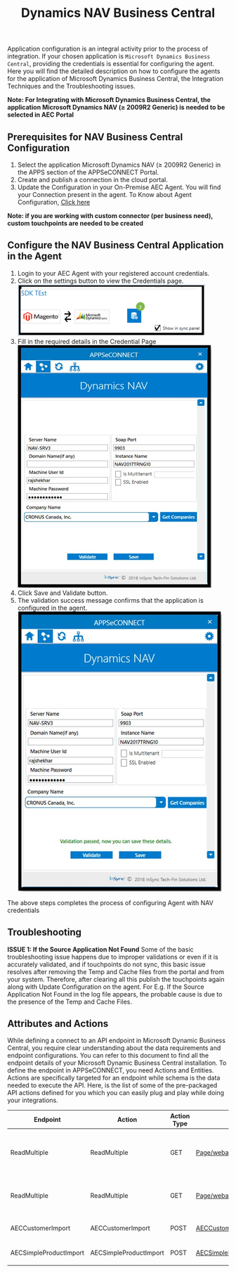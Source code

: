 ﻿---
title: "Dynamics NAV Business Central"
toc: true
tag: developers
category: "Connectors"
menus: 
    applicationconnector :
        title: "Dynamics NAV Business Central"
        weight: 14
        icon: fa fa-file-word-o
        identifier: navbusinesscentralconnector
---

Application configuration is an integral activity prior to the process of integration. If your chosen application is `Microsoft Dynamics Business Central`, providing the credentials is essential for configuring the agent.
Here you will find the detailed description on how to configure the agents for the application of Microsoft Dynamics Business Central, the Integration Techniques and the Troubleshooting issues.

**Note: For Integrating with Microsoft Dynamics Business Central, the application Microsoft Dynamics NAV (≥ 2009R2 Generic) is needed to be selected in AEC Portal**

## Prerequisites for NAV Business Central Configuration 

1.	Select the application Microsoft Dynamics NAV (≥ 2009R2 Generic) in the APPS section of the APPSeCONNECT Portal.
2.	Create and publish a connection in the cloud portal.
3.	Update the Configuration in your On-Premise AEC Agent. You will find your Connection present in the agent. To Know about Agent Configuration, [Click here](/deployment/Deployment-Configuration/)

**Note: if you are working with custom connector (per business need), custom touchpoints are needed to be created**

## Configure the NAV Business Central Application in the Agent

1. Login to your AEC Agent with your registered account credentials.
2. Click on the settings button to view the Credentials page.     
![nav-businesscentral1](/staticfiles/connectors/media/application-connector/nav-businesscentral1.png)
3. Fill in the required details in the Credential Page     
![nav-businesscentral2](/staticfiles/connectors/media/application-connector/nav-businesscentral2.png)
4. Click Save and Validate button. 
5. The validation success message confirms that the application is configured in the agent.     
![nav-businesscentral3](/staticfiles/connectors/media/application-connector/nav-businesscentral3.png)

The above steps completes the process of configuring Agent with NAV credentials

## Troubleshooting

**ISSUE 1:  If the Source Application Not Found**
Some of the basic troubleshooting issue happens due to improper validations or even if it is accurately validated, and if touchpoints do not sync, this basic issue
resolves after removing the Temp and Cache files from the portal and from your system. Therefore, after clearing all this publish the touchpoints again along with Update Configuration on the agent.
For E.g. If the Source Application Not Found in the log file appears, the probable cause is due to the presence of the Temp and Cache Files.


## Attributes and Actions

While defining a connect to an API endpoint in Microsoft Dynamic Business Central, you require clear understanding about the 
data requirements and endpoint configurations. You can refer to this document to find all the endpoint details of your 
Microsoft Dynamic Business Central installation. To define the endpoint in APPSeCONNECT, you need Actions and Entities. 
Actions are specifically targeted for an endpoint while schema is the data needed to execute the API. Here, is the list 
of some of the pre-packaged API actions defined for you which you can easily plug and play while doing your integrations.

|Endpoint|Action|Action Type|Schema|Description|
|---|---|---|---|------|
|ReadMultiple|ReadMultiple|GET|[Page/webapplicationcontactdata](https://portal.appseconnect.com/AppEntityAction?AppVersionId=d48dff47-0896-4474-9afa-a25977dea8ad&entityId=b23b6cb2-8d83-45ed-9920-0f975f165c1b&entityActionId=a75b6d7f-1a0f-4a39-8823-d658bb7dd445&orgId=d21688a4-8967-48de-ae82-31dda565ec51&IsFromPopup=False )|[Fetch Accounts/customers from Business Central and post it to the destination application](https://docs.microsoft.com/en-us/dynamics365/business-central/sales-how-register-new-customers)|
|ReadMultiple|ReadMultiple|GET|[Page/webapplicationproductdata](https://portal.appseconnect.com/AppEntityAction?AppVersionId=d48dff47-0896-4474-9afa-a25977dea8ad&entityId=3daefc5c-d333-47a3-9d47-6ca271a296e6&entityActionId=2a65f957-51f6-4297-9624-1ca3aa2b6687&orgId=d21688a4-8967-48de-ae82-31dda565ec51&IsFromPopup=False )|[Fetch products from Business Central and post it to the destination application](https://docs.microsoft.com/en-us/dynamics365/business-central/inventory-how-register-new-items)|
|AECCustomerImport|AECCustomerImport|POST|[AECCustomerXMLPort](https://portal.appseconnect.com/AppEntityAction?AppVersionId=d48dff47-0896-4474-9afa-a25977dea8ad&entityId=2e83f28c-4b66-4e2b-b9e6-005ea75dea07&entityActionId=237255f9-652d-44bf-a4ec-f2c85b35f08e&orgId=d21688a4-8967-48de-ae82-31dda565ec51&IsFromPopup=False )|Post customer from source application to Business Central|
|AECSimpleProductImport|AECSimpleProductImport|POST|[AECSimpleItemXmlPort](https://portal.appseconnect.com/AppEntityAction?AppVersionId=d48dff47-0896-4474-9afa-a25977dea8ad&entityId=ce524043-99ed-48e7-bd6e-46014ae88f98&entityActionId=3b8d3f26-2f6a-4a29-b48b-dd5526cd555e&orgId=d21688a4-8967-48de-ae82-31dda565ec51&IsFromPopup=False )|Post product from source application to Business Central|